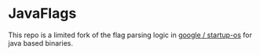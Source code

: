 # JavaFlags

This repo is a limited fork of the flag parsing logic in [google / startup-os](https://github.com/google/startup-os) for java based binaries. 
